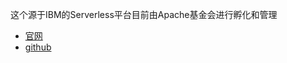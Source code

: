 
这个源于IBM的Serverless平台目前由Apache基金会进行孵化和管理

- [官网](https://openwhisk.apache.org/)
- [github](https://github.com/apache/openwhisk)